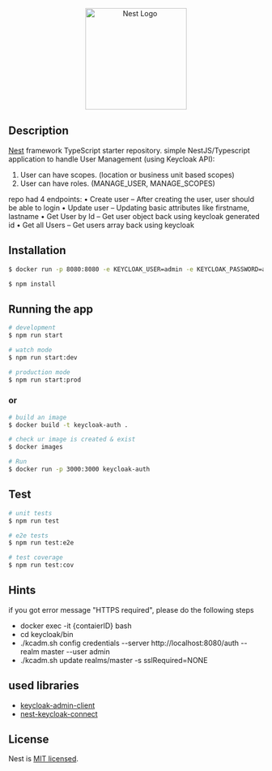 <p align="center">
  <a href="http://nestjs.com/" target="blank"><img src="https://nestjs.com/img/logo-small.svg" width="200" alt="Nest Logo" /></a>
</p>



## Description

[Nest](https://github.com/nestjs/nest) framework TypeScript starter repository.
simple NestJS/Typescript application to handle User Management (using Keycloak API):
1. User can have scopes. (location or business unit based scopes)
2. User can have roles. (MANAGE_USER, MANAGE_SCOPES)

repo had 4 endpoints:
• Create user – After creating the user, user should be able to login
• Update user – Updating basic attributes like firstname, lastname
• Get User by Id – Get user object back using keycloak generated id
• Get all Users – Get users array back using keycloak


## Installation

```bash
$ docker run -p 8080:8080 -e KEYCLOAK_USER=admin -e KEYCLOAK_PASSWORD=admin quay.io/keycloak/keycloak:15.0.2
```

```bash
$ npm install
```

## Running the app

```bash
# development
$ npm run start

# watch mode
$ npm run start:dev

# production mode
$ npm run start:prod
```
### or 

```bash
# build an image
$ docker build -t keycloak-auth . 

# check ur image is created & exist
$ docker images

# Run 
$ docker run -p 3000:3000 keycloak-auth
```

## Test

```bash
# unit tests
$ npm run test

# e2e tests
$ npm run test:e2e

# test coverage
$ npm run test:cov
```

## Hints

if you got error message "HTTPS required", please do the following steps 

- docker exec -it {contaierID} bash
- cd keycloak/bin
- ./kcadm.sh config credentials --server http://localhost:8080/auth --realm master --user admin
- ./kcadm.sh update realms/master -s sslRequired=NONE


## used libraries

- [keycloak-admin-client](https://www.npmjs.com/package/@keycloak/keycloak-admin-client)
- [nest-keycloak-connect](https://www.npmjs.com/package/nest-keycloak-connect)

## License

Nest is [MIT licensed](LICENSE).
